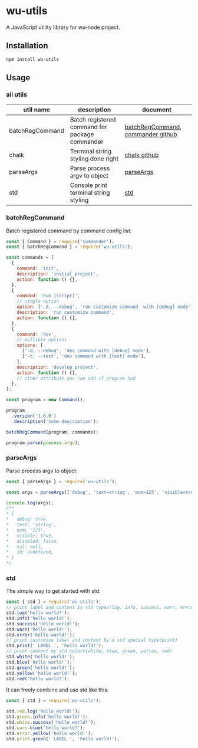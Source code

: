 # wu-utils

A JavaScript utility library for wu-node project.

## Installation

```bash
npm install wu-utils
```

## Usage

### all utils

| util name | description | document |
|----|----|----|
| batchRegCommand | Batch registered command for package commander | [batchRegCommand](#batchRegCommand), [commander github](https://github.com/tj/commander.js#installation) |
| chalk | Terminal string styling done right | [chalk github](https://github.com/chalk/chalk) |
| parseArgs | Parse process argv to object | [parseArgs](#parseArgs) |
| std | Console print terminal string styling | [std](#parseArgs) |

### batchRegCommand

Batch registered command by command config list:

```javascript
const { Command } = require('commander');
const { batchRegCommand } = require('wu-utils');

const commands = [
  {
    command: 'init',
    description: 'initial project',
    action: function () {},
  },
  {
    command: 'run [script]',
    // single option
    option: ['-d, --debug', 'run customize command  with [debug] mode'],
    description: 'run customize command',
    action: function () {},
  },
  {
    command: 'dev',
    // multiple options
	options: [
	  ['-d, --debug', 'dev command with [debug] mode'],
	  ['-t, --test', 'dev command with [test] mode'],
	],
	description: 'develop project',
	action: function () {},
    // other attribute you can add if program had
  },
];

const program = new Command();

program
  .version('1.0.0')
  .description('some description');

batchRegCommand(program, commands);

program.parse(process.argv);
```

### parseArgs

Parse process argv to object:

```javascript
const { parseArgs } = require('wu-utils');

const args = parseArgs(['debug', 'text=string', 'num=123', 'visible=true', 'disabled=false', 'val=null', 'id=undefined']);

console.log(args);
/**
* {
*   debug: true,
*   test: 'string',
*   num: '123',
*   visible: true,
*   disabled: false,
*   val: null,
*   id: undefiend,
* }
*/
```

### std

The simple way to get started with std:

```javascript
const { std } = require('wu-utils');
// print label and content by std types(log, info, success, warn, error)
std.log('hello world!');
std.info('hello world!');
std.success('hello world!');
std.warn('hello world!');
std.error('hello world!');
// print customize label and content by a std special type(print)
std.print(' LABEL ', 'hello world!');
// print content by std colors(white, blue, green, yellow, red)
std.white('hello world!');
std.blue('hello world!');
std.green('hello world!');
std.yellow('hello world!');
std.red('hello world!');
```

It can freely combine and use std like this:

```javascript
const { std } = require('wu-utils');

std.red.log('hello world!');
std.green.info('hello world!');
std.white.success('hello world!');
std.warn.blue('hello world!');
std.error.yellow('hello world!');
std.print.green(' LABEL ', 'hello world!');
```